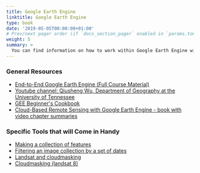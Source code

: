 ```yaml
---
title: Google Earth Engine
linktitle: Google Earth Engine
type: book
date: '2019-05-05T00:00:00+01:00'
# Prev/next pager order (if `docs_section_pager` enabled in `params.toml`)
weight: 5
summary: >
  You can find information on how to work within Google Earth Engine within this page, where both general and specific resources are given.
---
```


### General Resources
- <ins>[End-to-End Google Earth Engine (Full Course Material)](https://courses.spatialthoughts.com/end-to-end-gee.html)</ins>
- <ins>[Youtube channel: Qiusheng Wu, Department of Geography at the University of Tennessee](https://www.youtube.com/@giswqs/featured)</ins>
- <ins>[GEE Beginner's Cookbook](https://developers.google.com/earth-engine/tutorials/community/beginners-cookbook)</ins>
- <ins>[Cloud-Based Remote Sensing with Google Earth Engine - book with video chapter summaries](https://www.eefabook.org/)</ins>

### Specific Tools that will Come in Handy
- <ins>[Making a collection of features](https://developers.google.com/earth-engine/guides/feature_collections)</ins>
- <ins>[Filtering an image collection by a set of dates](https://developers.google.com/earth-engine/apidocs/ee-filter-date)</ins>
- <ins>[Landsat and cloudmasking](https://developers.google.com/earth-engine/guides/landsat)</ins>
- <ins>[Cloudmasking (landsat 8)](https://calekochenour.github.io/remote-sensing-textbook/03-beginner/chapter12-cloud-masking.html)</ins>

